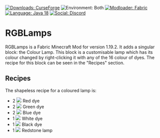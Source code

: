 [![Downloads: CurseForge](https://cf.way2muchnoise.eu/705382.svg?badge_style=flat)](https://www.curseforge.com/minecraft/mc-mods/rgblamps)
![Environment: Both](https://img.shields.io/badge/Server%20and%20Client-Environment-2d2d2d?style=flat-square&labelColor=4caf50)
[![Modloader: Fabric](https://img.shields.io/badge/Fabric-Modloader-2d2d2d?style=flat-square&labelColor=1976d2)](https://www.fabricmc.net/)
[![Language: Java 18](https://img.shields.io/badge/Java%2018-Language-2d2d2d?style=flat-square&labelColor=fa7036)](https://www.oracle.com/java/technologies/javase/jdk18-archive-downloads.html)
[![Social: Discord](https://img.shields.io/discord/1043932741630181446?color=2d2d2d&labelColor=7289da&label=Discord&style=flat-square)](https://discord.gg/xZWqvXbgGF)
# RGBLamps
RGBLamps is a Fabric Minecraft Mod for version 1.19.2. It adds a singular block: the Colour Lamp. This block is a customisable lamp which has its colour changed by right-clicking it with any of the 16 colour of dyes. The recipe for this block can be seen in the "Recipes" section.

## Recipes
The shapeless recipe for a coloured lamp is:
- 2 ![](https://static.wikia.nocookie.net/minecraft_gamepedia/images/5/59/Red_Dye_JE3_BE3.png/revision/latest/top-crop/width/16/height/16?cb=20190521040749) Red dye
- 2 ![](https://static.wikia.nocookie.net/minecraft_gamepedia/images/5/58/Green_Dye_JE2_BE2.png/revision/latest/top-crop/width/16/height/16?cb=20200718044958) Green dye
- 2 ![](https://static.wikia.nocookie.net/minecraft_gamepedia/images/2/2e/Blue_Dye_JE1_BE1.png/revision/latest/top-crop/width/16/height/16?cb=20181020041944) Blue dye
- 1 ![](https://static.wikia.nocookie.net/minecraft_gamepedia/images/3/3b/White_Dye_JE1_BE1.png/revision/latest/top-crop/width/16/height/16?cb=20181020070323) White dye
- 1 ![](https://static.wikia.nocookie.net/minecraft_gamepedia/images/6/65/Black_Dye_JE1_BE1.png/revision/latest/top-crop/width/16/height/16?cb=20181020070746) Black dye
- 1 ![](https://static.wikia.nocookie.net/minecraft_gamepedia/images/3/30/Redstone_Lamp_JE3_BE2.png/revision/latest/top-crop/width/16/height/16?cb=20180413085535) Redstone lamp